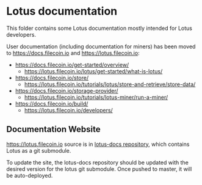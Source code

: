 # Lotus documentation

This folder contains some Lotus documentation mostly intended for Lotus developers.

User documentation (including documentation for miners) has been moved to https://docs.filecoin.io and https://lotus.filecoin.io:

- https://docs.filecoin.io/get-started/overview/
  - https://lotus.filecoin.io/lotus/get-started/what-is-lotus/
- https://docs.filecoin.io/store/
  - https://lotus.filecoin.io/tutorials/lotus/store-and-retrieve/store-data/
- https://docs.filecoin.io/storage-provider/
  - https://lotus.filecoin.io/tutorials/lotus-miner/run-a-miner/
- https://docs.filecoin.io/build/
  - https://lotus.filecoin.io/developers/

## Documentation Website

https://lotus.filecoin.io source is in [lotus-docs repository](https://github.com/filecoin-project/lotus-docs), which contains Lotus as a git submodule.

To update the site, the lotus-docs repository should be updated with the desired version for the lotus git submodule. Once pushed to master, it will be auto-deployed.

